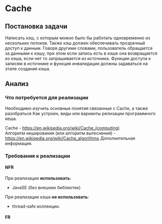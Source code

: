 # Caсhe

## Постановка задачи
Написать кэш, с которым можно было бы работать одновременно из нескольких потоков. 
Также кэш должен обеспечивать прозрачный доступ к данным. Говоря другими словами, пользователь обращается за данными к кэшу, 
при этом если запись есть в кэше она возвращается из кэша, если нет то запрашивается из источника.
 Функции доступа к записям в источнике и функция инвалидации должны задаваться на этапе создания кэша. 
 
 ## Анализ
 ### Что потребуется для реализации
 Необходимо изучить основные понятия связанные с Cache, а также разобраться 
 Как устроен, виды или варианты релизации программного кеша. <br>
 
 Cache - https://en.wikipedia.org/wiki/Cache_(computing)<br>
 Алгоритм кеширования (или алгоритм вытеснения) - https://en.wikipedia.org/wiki/Cache_algorithms
 Дополнительная информация.
 
 ### Требования к реализации
 
 #### NFR
 При реализации <b>использовать</b>:
  - JavaSE (без внешних библиотек)
  
 При реализации кэша <b>не использовать</b>:
  - thread-safe коллекции.  
    
 #### FR
 
 
 
